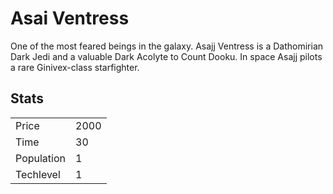 # Asai Ventress

One of the most feared beings in the galaxy. Asajj Ventress is a Dathomirian Dark Jedi and a valuable Dark Acolyte to Count Dooku. In space Asajj pilots a rare Ginivex-class starfighter. 

## Stats

<table>
    <tr>
        <td>Price</td>
        <td>2000</td>
    </tr>
    <tr>
        <td>Time</td>
        <td>30</td>
    </tr>
    <tr>
        <td>Population</td>
        <td>1</td>
    </tr>
    <tr>
        <td>Techlevel</td>
        <td>1</td>
    </tr>
</table>
